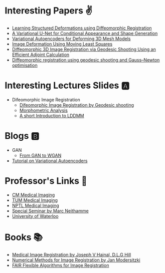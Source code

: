 # Interesting Papers :v:

- [Learning Structured Deformations using Diffeomorphic Registration](https://arxiv.org/pdf/1804.07172.pdf)
- [A Variational U-Net for Conditional Appearance and Shape Generation](https://arxiv.org/pdf/1804.04694.pdf) 
- [Variational Autoencoders for Deforming 3D Mesh Models](https://arxiv.org/pdf/1709.04307.pdf)
- [Image Deformation Using Moving Least Squares](http://faculty.cs.tamu.edu/schaefer/research/mls.pdf)
- [Diffeomorphic 3D Image Registration via Geodesic Shooting Using an Efficient Adjoint Calculation](https://link.springer.com/content/pdf/10.1007%2Fs11263-011-0481-8.pdf)
- [Diffeomorphic registration using geodesic shooting and Gauss–Newton optimisation](https://www.sciencedirect.com/science/article/pii/S1053811910016496)



# Interesting Lectures Slides :a:
- Difeomorphic Image Registration
  - [Difeomorphic Image Registration by Geodesic shooting](http://www.fil.ion.ucl.ac.uk/~john/misc/CMIC_ReadingGroup270511.pdf)
  - [Morphometric Analysis](http://www.sbirc.ed.ac.uk/cyril/SPM-course/Talks/2013/2-Ashburner_Morphometry.pdf)
  - [A short Introduction to LDDMM](https://ani.stat.fsu.edu/GFDW/Slides_Tutorials/Trouve.pdf)
  
# Blogs :b:
- GAN
  - [From GAN to WGAN](https://lilianweng.github.io/lil-log/2017/08/20/fro-GAN-to-WGAN.html)
- [Tutorial on Variational Autoencoders](https://arxiv.org/pdf/1606.05908.pdf)
 

# Professor's Links :link:
- [CM Medical Imaging](http://www.cs.cmu.edu/~galeotti/methods_course/)
- [TUM Medical Imaging](http://campar.in.tum.de/Chair/TeachingWiSe2014CAMPONE)
- [NPTL Medical Imaging](https://www.youtube.com/playlist?list=PLi7vCu7jEp8_nFoyZ-8exq5UYW_CAZ6zM)
- [Special Seminar by Marc Neithamme](https://www.youtube.com/watch?v=JkkuQ5ToWyQ&t=3094s)
- [University of Waterloo](https://cs.uwaterloo.ca/~jorchard/cs473/CS473/Lectures.html)


# Books :books:
- [Medical Image Registration by Joseph V Hajnal, D.L.G Hill](https://www.crcpress.com/Medical-Image-Registration/Hajnal-Hill/p/book/9780849300646)
- [Numerical Methods for Image Registration by Jan Modersitzki](http://www.cas.mcmaster.ca/~modersit/Projects/NM4IR.shtml)
- [FAIR Flexible Algorithms for Image Registration](http://www.cas.mcmaster.ca/~modersit/FAIR/index.shtml)
  

